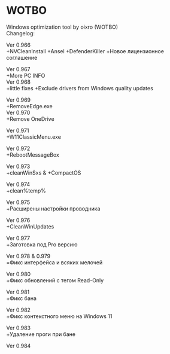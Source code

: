 # WOTBO
Windows optimization tool by oixro (WOTBO)  
Changelog:  

Ver 0.966  
+NVCleanInstall
+Ansel
+DefenderKiller
+Новое лицензионное соглашение  

Ver 0.967  
+More PC INFO  
Ver 0.968  
+little fixes
+Exclude drivers from Windows quality updates  

Ver 0.969  
+RemoveEdge.exe  
Ver 0.970  
+Remove OneDrive  

Ver 0.971  
+W11ClassicMenu.exe  

Ver 0.972  
+RebootMessageBox  

Ver 0.973  
+cleanWinSxs & +CompactOS  

Ver 0.974  
+clean%temp%  

Ver 0.975  
+Расширены настройки проводника  

Ver 0.976  
+CleanWinUpdates  

Ver 0.977  
+Заготовка под Pro версию  

Ver 0.978 & 0.979  
=Фикс интерфейса и всяких мелочей  

Ver 0.980  
+Фикс обновлений с тегом Read-Only  

Ver 0.981  
+Фикс бана  

Ver 0.982  
+Фикс контекстного меню на Windows 11  

Ver 0.983  
+Удаление проги при бане  

Ver 0.984  
